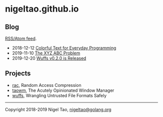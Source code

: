 # nigeltao.github.io


## Blog

[RSS/Atom feed](/feed.xml).

- 2018-12-12 [Colorful Text for Everyday Programming](./blog/2018/colorful-text.md)
- 2019-11-10 [The XYZ ABC Problem](./blog/2019/xyz-abc-problem.md)
- 2019-12-20 [Wuffs v0.2.0 is Released](./blog/2019/wuffs-v020-released.md)


## Projects

- [rac](https://github.com/google/wuffs/blob/master/doc/spec/rac-spec.md), Random Access Compression
- [taowm](https://github.com/nigeltao/taowm), The Acutely Opinionated Window Manager
- [wuffs](https://github.com/google/wuffs), Wrangling Untrusted File Formats Safely


---

Copyright 2018-2019 Nigel Tao, nigeltao@golang.org
